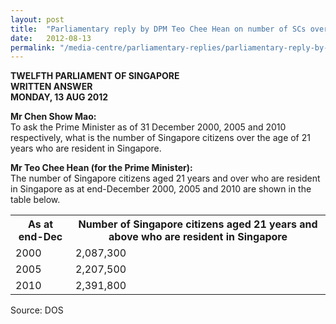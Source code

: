 ```yaml
---
layout: post
title:  "Parliamentary reply by DPM Teo Chee Hean on number of SCs over the age of 21 years who are resident in Singapore"
date:   2012-08-13
permalink: "/media-centre/parliamentary-replies/parliamentary-reply-by-dpm-teo-chee-hean-on-13-aug-2012-1"
---
```


**TWELFTH PARLIAMENT OF SINGAPORE  
WRITTEN ANSWER  
MONDAY, 13 AUG 2012**  

**Mr Chen Show Mao:**  
To ask the Prime Minister as of 31 December 2000, 2005 and 2010 respectively, what is the number of Singapore citizens over the age of 21 years who are resident in Singapore. 

**Mr Teo Chee Hean (for the Prime Minister):**    
The number of Singapore citizens aged 21 years and over who are resident in 
Singapore as at end-December 2000, 2005 and 2010 are shown in the table below. 

<table class="table-h">  <tr>    <th>As at end-Dec</th>   <th>Number of Singapore citizens aged 21 years and above who are resident in Singapore</th>  </tr>   <tr>    <td>2000</td>    <td>2,087,300</td>  </tr>
<tr>    <td>2005</td>    <td>2,207,500</td>  </tr>
<tr>    <td>2010</td>    <td>2,391,800</td>  </tr>

</table>

Source: DOS


